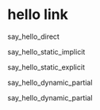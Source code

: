 # hello link

say_hello_direct

say_hello_static_implicit

say_hello_static_explicit

say_hello_dynamic_partial

say_hello_dynamic_partial
